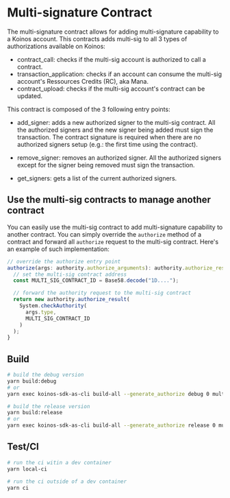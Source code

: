 # Multi-signature Contract

The multi-signature contract allows for adding multi-signature capability to a Koinos account. This contracts adds multi-sig to all 3 types of authorizations available on Koinos:
  - contract_call: checks if the multi-sig account is authorized to call a contract.
  - transaction_application: checks if an account can consume the multi-sig account's Ressources Credits (RC), aka Mana.
  - contract_upload: checks if the multi-sig account's contract can be updated.

This contract is composed of the 3 following entry points:

- add_signer: adds a new authorized signer to the multi-sig contract. All the authorized signers and the new signer being added must sign the transaction. The contract signature is required when there are no authorized signers setup (e.g.: the first time using the contract).

- remove_signer: removes an authorized signer. All the authorized signers except for the signer being removed must sign the transaction.

- get_signers: gets a list of the current authorized signers.

## Use the multi-sig contracts to manage another contract
You can easily use the multi-sig contract to add multi-signature capability to another contract. You can simply override the `authorize` method of a contract and forward all `authorize` request to the multi-sig contract. Here's an example of such implementation:

```ts
// override the authorize entry point
authorize(args: authority.authorize_arguments): authority.authorize_result {
  // set the multi-sig contract address
  const MULTI_SIG_CONTRACT_ID = Base58.decode("1D....");

  // forward the authority request to the multi-sig contract
  return new authority.authorize_result(
    System.checkAuthority(
      args.type, 
      MULTI_SIG_CONTRACT_ID
    )
  );
}
```

## Build
```sh
# build the debug version
yarn build:debug
# or
yarn exec koinos-sdk-as-cli build-all --generate_authorize debug 0 multisig.proto

# build the release version
yarn build:release
# or
yarn exec koinos-sdk-as-cli build-all --generate_authorize release 0 multisig.proto
```

## Test/CI
```sh
# run the ci witin a dev container
yarn local-ci

# run the ci outside of a dev container
yarn ci
```